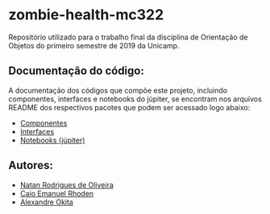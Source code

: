 # zombie-health-mc322
Repositório utilizado para o trabalho final da disciplina de Orientação de Objetos do primeiro semestre de 2019 da Unicamp.

## Documentação do código:
A documentação dos códigos que compõe este projeto, incluindo componentes, interfaces e notebooks do júpiter, se encontram nos arquivos README dos respectivos pacotes que podem ser acessado logo abaixo: 
* [Componentes](https://github.com/natrodrigues/zombie-health-mc322/tree/implementacao/src/project/components)
* [Interfaces](https://github.com/natrodrigues/zombie-health-mc322/tree/implementacao/src/project/interfaces)
* [Notebooks (júpiter)](https://github.com/natrodrigues/zombie-health-mc322/tree/implementacao/src/project/notebooks)

## Autores:
* [Natan Rodrigues de Oliveira](https://github.com/natrodrigues)
* [Caio Emanuel Rhoden](https://github.com/CaioRhoden)
* [Alexandre Okita](https://github.com/AlexandreOkita)
